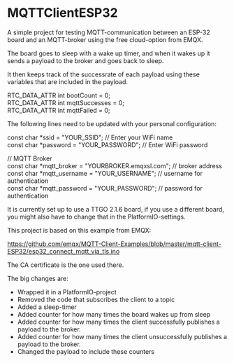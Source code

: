 # MQTTClientESP32
A simple project for testing MQTT-communication between an ESP-32 board and an MQTT-broker using the free cloud-option from EMQX. 

The board goes to sleep with a wake up timer, and when it wakes up it sends a payload to the broker and goes back to sleep.

It then keeps track of the successrate of each payload using these variables that are included in the payload.

RTC_DATA_ATTR int bootCount = 0;  
RTC_DATA_ATTR int mqttSuccesses = 0;  
RTC_DATA_ATTR int mqttFailed = 0;  


The following lines need to be updated with your personal configuration:

const char *ssid = "YOUR_SSID";           // Enter your WiFi name  
const char *password = "YOUR_PASSWORD"; // Enter WiFi password  

// MQTT Broker  
const char *mqtt_broker = "YOURBROKER.emqxsl.com"; // broker address  
const char *mqtt_username = "YOUR_USERNAME";                            // username for authentication  
const char *mqtt_password = "YOUR_PASSWORD";                            // password for authentication  

It is currently set up to use a TTGO 2.1.6 board, if you use a different board, you might also have to change that in the PlatformIO-settings.

This project is based on this example from EMQX:

https://github.com/emqx/MQTT-Client-Examples/blob/master/mqtt-client-ESP32/esp32_connect_mqtt_via_tls.ino

The CA certificate is the one used there. 

The big changes are:

 - Wrapped it in a PlatformIO-project  
 - Removed the code that subscribes the client to a topic  
 - Added a sleep-timer  
 - Added counter for how many times the board wakes up from sleep
 - Added counter for how many times the client successfully publishes a payload to the broker.  
 - Added counter for how many times the client unsuccessfully publishes a payload to the broker.
 - Changed the payload to include these counters

